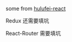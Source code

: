 
some from [hulufei-react](https://hulufei.gitbooks.io/react-tutorial/content/index.html)

Redux 还需要填坑

React-Router 需要填坑